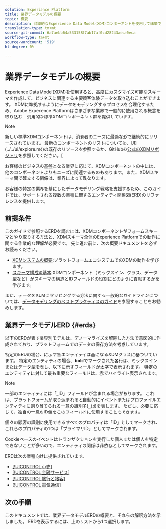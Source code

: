 ```yaml
---
solution: Experience Platform
title: 業界データモデルの概要
topic: 概要
description: 標準的なExperience Data Model(XDM)コンポーネントを使用して構築できる、様々な業種向けの標準化されたデータモデルについて説明します。
translation-type: tm+mt
source-git-commit: 6a7aebb64a533158f7ab17af0cd28243aeda0eca
workflow-type: tm+mt
source-wordcount: '519'
ht-degree: 0%

---
```



# 業界データモデルの概要

Experience Data Model(XDM)を使用すると、高度にカスタマイズ可能なスキーマを作成して、ビジネスに関連する主要顧客体験データを取り込むことができます。 XDMに準拠するようにデータをモデリングするプロセスを合理化するため、Adobe Experience Platformはさまざまな業界で一般的に使用される概念を取り込む、汎用的な標準XDMコンポーネント群を提供しています。

>[!NOTE]
>
>新しい標準XDMコンポーネントは、消費者のニーズに最適な形で継続的にリリースされています。 最新のコンポーネントのリストについては、UI](../../ui/explore.md)の既存のリソースを参照するか、GitHubの[公式のXDMリポジトリ](https://github.com/adobe/xdm/tree/master/components)を参照してください。[

お客様のビジネスの基盤となる業界に応じて、XDMコンポーネントの中には、他のコンポーネントよりもニーズに関連するものもあります。 また、XDMスキーマ間で確立する関係は、業界によって異なります。

お客様の特定の業界を基にしたデータモデリング戦略を支援するため、このガイドでは、サポートされる複数の業種に関するエンティティ関係図(ERD)のリファレンスを提供します。

## 前提条件

このガイドで参照するERDを読むには、XDMコンポーネントがフォームスキーマとやり取りする方法と、XDMスキーマ全体のExperience Platformでの動作に関する作業的な理解が必要です。 先に進む前に、次の概要ドキュメントを必ずお読みください。

* [XDMシステムの概要](../../home.md):プラットフォームエコシステムでのXDMの動作を学びます。
* [スキーマ構成の基本](../../schema/composition.md):XDMコンポーネント（ミックスイン、クラス、データ型など）がスキーマの構造とIDフィールドの役割にどのように貢献するかを学びます。

また、データをXDMにマッピングする方法に関する一般的なガイドラインについては、[データモデリングのベストプラクティスのガイド](../../schema/best-practices.md)を参照することをお勧めします。

## 業界データモデルERD {#erds}

以下のERDが表す業界別モデルは、デノーマライズを解除した方法で意図的に作成されており、プラットフォームでのデータの保存方法を考慮しています。

特定のERDの場合、に示す各エンティティは基になるXDMクラスに基づいています。 特定のエンティティの場合、**bold**&#x200B;でマークされた各行は、ミックスインまたはデータ型を表し、以下に示すフィールドが太字で表示されます。 特定のエンティティに対して最も重要なフィールドは、赤でハイライト表示されます。

>[!NOTE]
>
>一部のエンティティには「_ID」フィールドが含まれる場合があります。 これは、プラットフォームが取り込まれると自動的にイベントまたはプロファイルエンティティに割り当てられる一意の識別子(`_id`)を表します。 ただし、必要に応じて、独自の一意のID値をこのフィールドに使用することもできます。

個々の顧客の識別に使用できるすべてのプロパティは「ID」としてマークされ、これらのプロパティの1つは「プライマリID」としてマークされます。

Cookieベースのイベントはトランザクションを実行した個人または個人を特定できないことが多いので、エンティティの関係は非依存としてマークされます。

ERDは次の業種向けに提供されています。

* [[!UICONTROL 小売]](./retail.md)
* [[!UICONTROL 金融サービス]](./financial.md)
* [[!UICONTROL 旅行と接客]](./travel-hospitality.md)
* [[!UICONTROL 電気通信]](./telecom.md)

## 次の手順

このドキュメントでは、業界データモデルERDの概要と、それらの解釈方法を示しました。 ERDを表示するには、上のリストから1つ選択します。